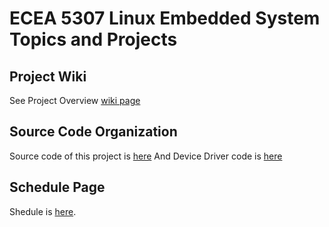 # ECEA 5307 Linux Embedded System Topics and Projects

## Project Wiki
See Project Overview [wiki page](https://github.com/cu-ecen-aeld/final-project-shotaro12oyama/wiki/ECEA-5307-Linux-Embedded-System-Topics-and-Projects)

## Source Code Organization
Source code of this project is [here](https://github.com/cu-ecen-aeld/final-project-shotaro12oyama)
And Device Driver code is [here](https://github.com/cu-ecen-aeld/assignments-3-and-later-shotaro12oyama.git)

## Schedule Page
Shedule is [here](https://github.com/users/shotaro12oyama/projects/1).
